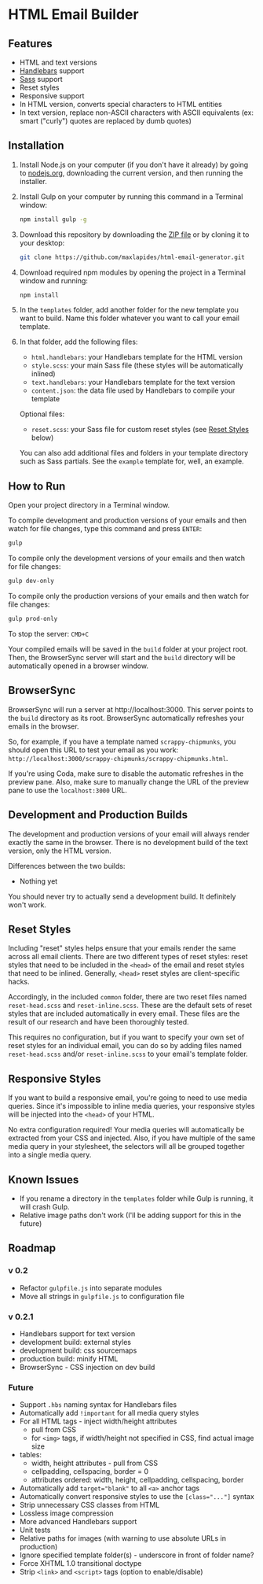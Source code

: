 # HTML Email Builder

## Features

* HTML and text versions
* [Handlebars](http://handlebarsjs.com) support
* [Sass](http://sass-lang.com) support
* Reset styles
* Responsive support
* In HTML version, converts special characters to HTML entities
* In text version, replace non-ASCII characters with ASCII equivalents (ex: smart ("curly") quotes are replaced by dumb quotes)

## Installation

1. Install Node.js on your computer (if you don't have it already) by going to [nodejs.org](http://nodejs.org), downloading the current version, and then running the installer.

2. Install Gulp on your computer by running this command in a Terminal window:

    ```bash
    npm install gulp -g
    ```

3. Download this repository by downloading the [ZIP file](https://github.com/maxlapides/html-email-generator/archive/master.zip) or by cloning it to your desktop:

    ```bash
    git clone https://github.com/maxlapides/html-email-generator.git
    ```

4. Download required npm modules by opening the project in a Terminal window and running:

    ```bash
    npm install
    ```

5. In the `templates` folder, add another folder for the new template you want to build. Name this folder whatever you want to call your email template.

6. In that folder, add the following files:

    * `html.handlebars`: your Handlebars template for the HTML version
    * `style.scss`: your main Sass file (these styles will be automatically inlined)
    * `text.handlebars`: your Handlebars template for the text version
    * `content.json`: the data file used by Handlebars to compile your template

    Optional files:
    * `reset.scss`: your Sass file for custom reset styles (see [Reset Styles](#reset-styles) below)

    You can also add additional files and folders in your template directory such as Sass partials. See the `example` template for, well, an example.

## How to Run

Open your project directory in a Terminal window.

To compile development and production versions of your emails and then watch for file changes, type this command and press `ENTER`:

```bash
gulp
```

To compile only the development versions of your emails and then watch for file changes:

```bash
gulp dev-only
```

To compile only the production versions of your emails and then watch for file changes:

```bash
gulp prod-only
```

To stop the server: `CMD+C`

Your compiled emails will be saved in the `build` folder at your project root. Then, the BrowserSync server will start and the `build` directory will be automatically opened in a browser window.

## BrowserSync

BrowserSync will run a server at http://localhost:3000. This server points to the `build` directory as its root. BrowserSync automatically refreshes your emails in the browser.

So, for example, if you have a template named `scrappy-chipmunks`, you should open this URL to test your email as you work: `http://localhost:3000/scrappy-chipmunks/scrappy-chipmunks.html`.

If you're using Coda, make sure to disable the automatic refreshes in the preview pane. Also, make sure to manually change the URL of the preview pane to use the `localhost:3000` URL.

## Development and Production Builds

The development and production versions of your email will always render exactly the same in the browser. There is no development build of the text version, only the HTML version.

Differences between the two builds:

* Nothing yet

You should never try to actually send a development build. It definitely won't work.

## Reset Styles

Including "reset" styles helps ensure that your emails render the same across all email clients. There are two different types of reset styles: reset styles that need to be included in the `<head>` of the email and reset styles that need to be inlined. Generally, `<head>` reset styles are client-specific hacks.

Accordingly, in the included `common` folder, there are two reset files named `reset-head.scss` and `reset-inline.scss`. These are the default sets of reset styles that are included automatically in every email. These files are the result of our research and have been thoroughly tested.

This requires no configuration, but if you want to specify your own set of reset styles for an individual email, you can do so by adding files named `reset-head.scss` and/or `reset-inline.scss` to your email's template folder.

## Responsive Styles

If you want to build a responsive email, you're going to need to use media queries. Since it's impossible to inline media queries, your responsive styles will be injected into the `<head>` of your HTML.

No extra configuration required! Your media queries will automatically be extracted from your CSS and injected. Also, if you have multiple of the same media query in your stylesheet, the selectors will all be grouped together into a single media query.

## Known Issues

* If you rename a directory in the `templates` folder while Gulp is running, it will crash Gulp.
* Relative image paths don't work (I'll be adding support for this in the future)

## Roadmap

### v 0.2

* Refactor `gulpfile.js` into separate modules
* Move all strings in `gulpfile.js` to configuration file

### v 0.2.1

* Handlebars support for text version
* development build: external styles
* development build: css sourcemaps
* production build: minify HTML
* BrowserSync - CSS injection on dev build

### Future

* Support `.hbs` naming syntax for Handlebars files
* Automatically add `!important` for all media query styles
* For all HTML tags - inject width/height attributes
    * pull from CSS
    * for `<img>` tags, if width/height not specified in CSS, find actual image size
* tables:
    * width, height attributes - pull from CSS
    * cellpadding, cellspacing, border = 0
    * attributes ordered: width, height, cellpadding, cellspacing, border
* Automatically add `target="blank"` to all `<a>` anchor tags
* Automatically convert responsive styles to use the `[class="..."]` syntax
* Strip unnecessary CSS classes from HTML
* Lossless image compression
* More advanced Handlebars support
* Unit tests
* Relative paths for images (with warning to use absolute URLs in production)
* Ignore specified template folder(s) - underscore in front of folder name?
* Force XHTML 1.0 transitional doctype
* Strip `<link>` and `<script>` tags (option to enable/disable)
